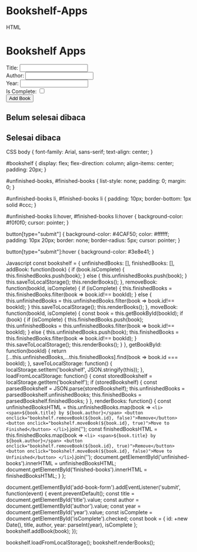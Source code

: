 # Bookshelf-Apps
HTML
<!DOCTYPE html>
<html lang="en">
<head>
  <meta charset="UTF-8">
  <meta name="viewport" content="width=device-width, initial-scale=1.0">
  <title>Bookshelf Apps</title>
  <link rel="stylesheet" href="style.css">
</head>
<body>
  <h1>Bookshelf Apps</h1>
  <form id="add-book-form">
    <label for="title">Title:</label>
    <input type="text" id="title" required>
    <br>
    <label for="author">Author:</label>
    <input type="text" id="author" required>
    <br>
    <label for="year">Year:</label>
    <input type="number" id="year" required>
    <br>
    <label for="isComplete">Is Complete:</label>
    <input type="checkbox" id="isComplete">
    <br>
    <button type="submit">Add Book</button>
  </form>
  <div id="bookshelf">
    <h2>Belum selesai dibaca</h2>
    <ul id="unfinished-books"></ul>
    <h2>Selesai dibaca</h2>
    <ul id="finished-books"></ul>
  </div>
  <script src="script.js"></script>
</body>
</html>


CSS
body {
  font-family: Arial, sans-serif;
  text-align: center;
}

#bookshelf {
  display: flex;
  flex-direction: column;
  align-items: center;
  padding: 20px;
}

#unfinished-books, #finished-books {
  list-style: none;
  padding: 0;
  margin: 0;
}

#unfinished-books li, #finished-books li {
  padding: 10px;
  border-bottom: 1px solid #ccc;
}

#unfinished-books li:hover, #finished-books li:hover {
  background-color: #f0f0f0;
  cursor: pointer;
}

button[type="submit"] {
  background-color: #4CAF50;
  color: #ffffff;
  padding: 10px 20px;
  border: none;
  border-radius: 5px;
  cursor: pointer;
}

button[type="submit"]:hover {
  background-color: #3e8e41;
}


Javascript
const bookshelf = {
  unfinishedBooks: [],
  finishedBooks: [],
  addBook: function(book) {
    if (book.isComplete) {
      this.finishedBooks.push(book);
    } else {
      this.unfinishedBooks.push(book);
    }
    this.saveToLocalStorage();
    this.renderBooks();
  },
  removeBook: function(bookId, isComplete) {
    if (isComplete) {
      this.finishedBooks = this.finishedBooks.filter(book => book.id!== bookId);
    } else {
      this.unfinishedBooks = this.unfinishedBooks.filter(book => book.id!== bookId);
    }
    this.saveToLocalStorage();
    this.renderBooks();
  },
  moveBook: function(bookId, isComplete) {
    const book = this.getBookById(bookId);
    if (book) {
      if (isComplete) {
        this.finishedBooks.push(book);
        this.unfinishedBooks = this.unfinishedBooks.filter(book => book.id!== bookId);
      } else {
        this.unfinishedBooks.push(book);
        this.finishedBooks = this.finishedBooks.filter(book => book.id!== bookId);
      }
      this.saveToLocalStorage();
      this.renderBooks();
    }
  },
  getBookById: function(bookId) {
    return [...this.unfinishedBooks,...this.finishedBooks].find(book => book.id === bookId);
  },
  saveToLocalStorage: function() {
    localStorage.setItem('bookshelf', JSON.stringify(this));
  },
  loadFromLocalStorage: function() {
    const storedBookshelf = localStorage.getItem('bookshelf');
    if (storedBookshelf) {
      const parsedBookshelf = JSON.parse(storedBookshelf);
      this.unfinishedBooks = parsedBookshelf.unfinishedBooks;
      this.finishedBooks = parsedBookshelf.finishedBooks;
    }
  },
  renderBooks: function() {
    const unfinishedBooksHTML = this.unfinishedBooks.map(book => `
      <li>
        <span>${book.title} by ${book.author}</span>
        <button onclick="bookshelf.removeBook(${book.id}, false)">Remove</button>
        <button onclick="bookshelf.moveBook(${book.id}, true)">Move to Finished</button>
      </li>
    `).join('');
    const finishedBooksHTML = this.finishedBooks.map(book => `
      <li>
        <span>${book.title} by ${book.author}</span>
        <button onclick="bookshelf.removeBook(${book.id}, true)">Remove</button>
        <button onclick="bookshelf.moveBook(${book.id}, false)">Move to Unfinished</button>
      </li>
    `).join('');
    document.getElementById('unfinished-books').innerHTML = unfinishedBooksHTML;
    document.getElementById('finished-books').innerHTML = finishedBooksHTML;
  }
};

document.getElementById('add-book-form').addEventListener('submit', function(event) {
  event.preventDefault();
  const title = document.getElementById('title').value;
  const author = document.getElementById('author').value;
  const year = document.getElementById('year').value;
  const isComplete = document.getElementById('isComplete').checked;
  const book = {
    id: +new Date(),
    title,
    author,
    year: parseInt(year),
    isComplete
  };
  bookshelf.addBook(book);
});

bookshelf.loadFromLocalStorage();
bookshelf.renderBooks();
